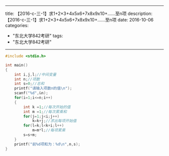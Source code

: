 
---
title: 【2016-c-三-1】求1+2×3+4x5x6+7x8x9x10+……至n项
description: 【2016-c-三-1】求1+2×3+4x5x6+7x8x9x10+……至n项
date: 2016-10-06
categories:
  - "东北大学842考研"
tags:
  - "东北大学842考研"

---


```cpp
#include <stdio.h>

int main()
{
    int i,j,l;//中间变量
    int n;//项数
    int s=0;//总和
    printf("请输入项数n的值\n");
    scanf("%d",&n);
    for(i=1;i<=n;i++)
    {
        int k =1;//每次开始的值
        int m =1;//每次累乘和
        for(j=1;j<i;j++)
            k=k+j;//求出每项开始值
        for(l=k;l<k+i;l++)
            m=m*l;//每项累乘
        s=s+m;
    }
    printf("前%d项和为：%d\n",n,s);
}

```

